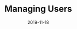---
draft: false
title: "Managing Users"
date: 2019-11-18
publishdate: 2019-11-18
lastmod: 2019-11-19
menu:
  docs:
    parent: administrating
    name: Managing users
    weight: 10
toc: true
weight: 10 #rem
---